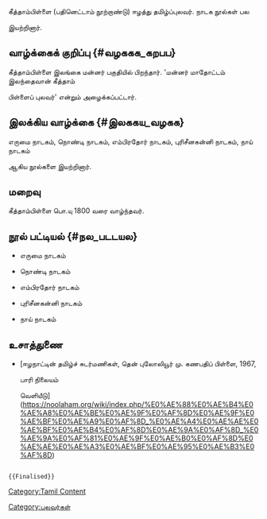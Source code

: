 கீத்தாம்பிள்ளை (பதினெட்டாம் நூற்றாண்டு) ஈழத்து தமிழ்ப்புலவர். நாடக நூல்கள் பல
இயற்றினார்.

## வாழ்க்கைக் குறிப்பு {#வழககக_கறபப}

கீத்தாம்பிள்ளை இலங்கை மன்னர் பகுதியில் பிறந்தார். 'மன்னர் மாதோட்டம் இலந்தைவான் கீத்தாம்
பிள்ளைப் புலவர்\' என்றும் அழைக்கப்பட்டார்.

## இலக்கிய வாழ்க்கை {#இலககய_வழகக}

எருமை நாடகம், நொண்டி நாடகம், எம்பிரதோர் நாடகம், புரிசீனகன்னி நாடகம், நாய் நாடகம்
ஆகிய நூல்களை இயற்றினார்.

## மறைவு

கீத்தாம்பிள்ளை பொ.யு 1800 வரை வாழ்ந்தவர்.

## நூல் பட்டியல் {#நல_படடயல}

-   எருமை நாடகம்
-   நொண்டி நாடகம்
-   எம்பிரதோர் நாடகம்
-   புரிசீனகன்னி நாடகம்
-   நாய் நாடகம்

## உசாத்துணை

-   [ஈழநாட்டின் தமிழ்ச் சுடர்மணிகள், தென் புலோலியூர் மு. கணபதிப் பிள்ளை, 1967,
    பாரி நிலையம்
    வெளியீடு](https://noolaham.org/wiki/index.php/%E0%AE%88%E0%AE%B4%E0%AE%A8%E0%AE%BE%E0%AE%9F%E0%AF%8D%E0%AE%9F%E0%AE%BF%E0%AE%A9%E0%AF%8D_%E0%AE%A4%E0%AE%AE%E0%AE%BF%E0%AE%B4%E0%AF%8D%E0%AE%9A%E0%AF%8D_%E0%AE%9A%E0%AF%81%E0%AE%9F%E0%AE%B0%E0%AF%8D%E0%AE%AE%E0%AE%A3%E0%AE%BF%E0%AE%95%E0%AE%B3%E0%AF%8D)

```{=mediawiki}
{{Finalised}}
```
[Category:Tamil Content](Category:Tamil_Content "wikilink")
[Category:புலவர்கள்](Category:புலவர்கள் "wikilink")

